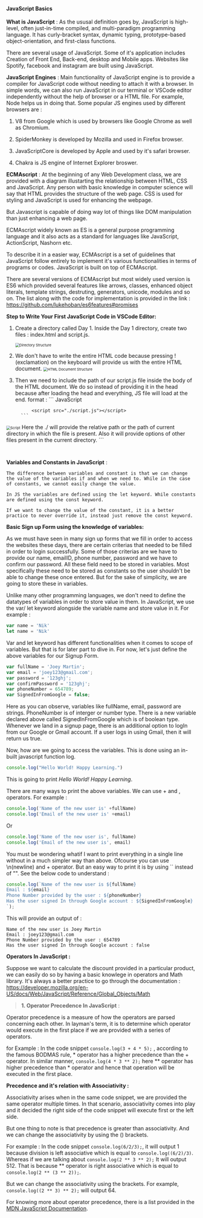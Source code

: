 #### JavaScript Basics

__What is JavaScript__ : 
As the ususal definition goes by, JavaScript is high-level, often just-in-time compiled, and multi-paradigm programming language. It has curly-bracket syntax, dynamic typing, prototype-based object-orientation, and first-class functions. 

There are several usage of JavaScript. Some of it's application includes Creation of Front End, Back-end, desktop and Mobile apps. Websites like Spotify, facebook and instagram are built using JavaScript.


__JavaScript Engines__ :
 Main functionality of JavaScript engine is to provide a compiler for JavaScript code without needing to attach it with a browser. In simple words, we can also run JavaScript in our terminal or VSCode editor independently without the help of browser or a HTML file. For example, Node helps us in doing that. Some popular JS engines used by different browsers are :
1. V8 from Google which is  used by browsers like Google Chrome as well as Chromium.

2. SpiderMonkey is developed by Mozilla and used in Firefox browser.

3. JavaScriptCore is developed by Apple and used by it's safari browser.

4. Chakra is JS engine of Internet Explorer broswer.







__ECMAscript__ :
At the beginning of any Web Development class, we are provided with a diagram illustarting the relationship between HTML, CSS and JavaScript. 
Any person with basic knowledge in computer science will say that HTML provides the structure of the web page. CSS is used for styling and JavaScript is used for enhancing the webpage. 

But Javascript is capable of doing way lot of things like DOM manipulation than just enhancing a web page. 

ECMAscript widely known as ES is a general purpose programming language and it also acts as a standard for languages like JavaScript, ActionScript, Nashorn etc. 

To describe it in a easier way, ECMAscript is a set of guidelines that JavaScript follow entirely to implement it's various functionalities in terms of programs or codes. JavaScript is built on top of ECMAscript. 

There are several versions of ECMAscript but most widely used version is ES6 which provided several features like arrows, classes, enhanced object literals, template strings, destruting, generators, unicode, modules and so on. The list along with the code for implementation is provided in the link : https://github.com/lukehoban/es6features#promises





**Step to Write Your First JavaScript Code in VSCode Editor:**
1. Create a directory called Day 1. Inside the Day 1 directory, create two files : index.html and script.js. 

    <img src="dirStruct.png" alt="Directory Structure" style="zoom: 67%;" />

2. We don't have to write the entire HTML code because pressing !(exclamation) on the keyboard will provide us with the entire HTML document.
    <img src="index.png" alt="HTML Document Structure" style="zoom: 67%;" />
    
3. Then we need to include the path of our script.js file inside the body of the HTML document. We do so instead of providing it in the head because after loading the head and everything, JS file will load at the end. 
            format : ``` JavaScript
        
             <script src="./script.js"></script>
         ```
<img src="js.png" alt="Script" style="zoom: 67%;" />
    Here the ./ will provide the relative path or the path of current directory in which the file is present. Also it will provide options of other files present in the current directory.
         ```
    
    ​        

**Variables and Constants in JavaScript** : 

    The difference between variables and constant is that we can change the value of the variables if and when we need to. While in the case of constants, we cannot easily change the value.
    
    In JS the variables are defined using the let keyword. While constants are defined using the const keyword.
    
    If we want to change the value of the constant, it is a better practice to never override it, instead just remove the const keyword.

**Basic Sign up Form using the knowledge of variables:** 

As we must have seen in many sign up forms that we fill in order to access the websites these days, there are certain criterias that needed to be filled in order to login successfully.
Some of those criterias are we have to provide our name, emailID, phone number, password and we have to confirm our password. All these field need to be stored in variables. Most specifically these need to be stored as constants so the user shouldn't be able to change these once entered. But for the sake of simplicity, we are going to store these in variables. 

Unlike many other programming languages, we don't need to define the datatypes of variables in order to store value in them. In JavaScript, we use the var/ let keyword alongside the variable name and store value in it. For example : 

``` javascript
var name = 'Nik'
let name = 'Nik'

```

Var and let keyword has different functionalities when it comes to scope of variables. But that is for later part to dive in. For now, let's just define the above variables for our Signup Form.

``` javascript
var fullName = 'Joey Martin';
var email = 'joey123@gmail.com';
var password = '123ghj';
var confirmPassword = '123ghj';
var phoneNumber = 654789;
var SignedInFromGoogle = false;

```

Here as you can observe, variables like fullName, email, password are strings. PhoneNumber is of interger or number type. There is a new variable declared above called SignedInFromGoogle which is of boolean type. Whenever we land in a signup page, there is an additional option to logIn from our Google or Gmail account. If a user logs in using Gmail, then it will return us true.

Now, how are we going to access the variables. This is done using an in-built javascript function log. 

``` javascript
console.log("Hello World! Happy Learning.")

```

This is going to print *Hello World! Happy Learning*.

There are many ways to print the above variables. We can use + and , operators. For example :

``` javascript
console.log('Name of the new user is' +fullName)
console.log('Email of the new user is' +email)


```

Or 

``` javascript
console.log('Name of the new user is', fullName)
console.log('Email of the new user is', email)


```

You must be wondering whatif I want to print everything in a single line without in a much simpler way than above. Ofcourse you can use \n(newline) and + operator. But an easy way to print it is by using `` instead of "". See the below code to understand :


``` javascript
console.log(`Name of the new user is ${fullName}
Email : ${email}
Phone Number provided by the user : ${phoneNumber}
Has the user signed In through Google account : ${SignedInFromGoogle}
`);


```

This will provide an output of : 

```
Name of the new user is Joey Martin
Email : joey123@gmail.com
Phone Number provided by the user : 654789
Has the user signed In through Google account : false

```

__Operators In JavaScript :__ 

Suppose we want to calculate the discount provided in a particular product, we can easily do so by having a basic knowlege in operators and Math library. 
It's always a better practice to go through the documentation : https://developer.mozilla.org/en-US/docs/Web/JavaScript/Reference/Global_Objects/Math

> __1. Operator Precedence In JavaScript__ : 

Operator precedence is a measure of how the operators are parsed concerning each other. In layman's term, it is to determine which operator would execute in the first place if we are provided with a series of operators.

for Example : In the code snippet ``` console.log(3 + 4 * 5); ``` , according to the famous BODMAS rule, * operator has a higher precedence than the + operator. In similar manner, ``` console.log(4 * 3 ** 2); ``` here ** operator has higher precedence than * operator and hence that operation will be executed in the first place. 

__Precedence and it's relation with Associativity :__

Associativity arises when in the same code snippet, we are provided the same operator multiple times. In that scenario, associativity comes into play and it decided the right side of the code snippet will execute first or the left side. 

But one thing to note is that precedence is greater than associativity. And we can change the associativity by using the () brackets. 

For example : In the code snippet ```console.log(6/2/3);```, it will output 1 because division is left associative which is equal to ```console.log((6/2)/3)```. Whereas if we are talking about ```console.log(2 ** 3 ** 2);``` It will output 512. That is because ** operator is right associative which is equal to ```console.log(2 ** (3 ** 2));```. 

But we can change the associativity using the brackets. For example, ```console.log((2 ** 3) ** 2);``` will output 64.

For knowing more about operator precedence, there is a list provided in the [MDN JavaScript Documentation](http://www.mywebsite.com).